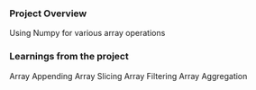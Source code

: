 ### Project Overview

 Using Numpy for various array operations


### Learnings from the project

 Array Appending
Array Slicing
Array Filtering
Array Aggregation


